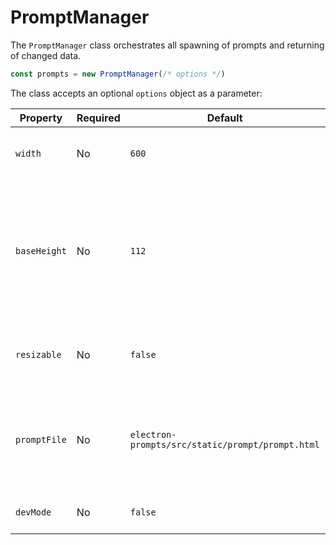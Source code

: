# PromptManager

The `PromptManager` class orchestrates all spawning of prompts and returning of changed data. 

```js
const prompts = new PromptManager(/* options */)
```

The class accepts an optional `options` object as a parameter:

| Property | Required | Default | Details |
| -------- | ------- | ------- | ------- |
| `width` | No | `600` | Sets the width of the prompt window |
| `baseHeight` | No | `112` | The minimum height of the window before content. Prompt window is automatically sized-up for content |
| `resizable` | No | `false` | Allows the user to resize spawned prompts |
| `promptFile` | No | `electron-prompts/src/static/prompt/prompt.html` | Set the html file that will be loaded in the prompt window *(docs coming soon)* |
| `devMode` | No | `false` | Enables verbose logging |
